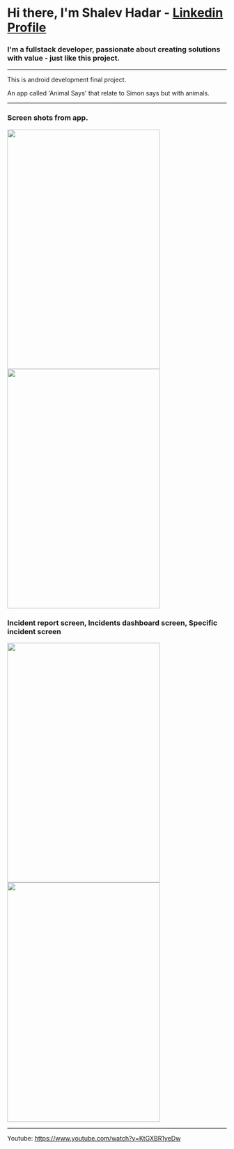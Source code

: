 # Hi there, I'm Shalev Hadar - [Linkedin Profile](https://www.linkedin.com/in/shalev-hadar-30703b144/)
### I'm a fullstack developer, passionate about creating solutions with value - just like this project.
---

This is android development final project.

An app called 'Animal Says' that relate to Simon says but with animals.

---

### Screen shots from app.

<p float="left">
  <img src="https://user-images.githubusercontent.com/76647060/181228542-f8100e06-c52d-4483-b439-e385550516e7.png" width="350" height="550">
  <img src="https://user-images.githubusercontent.com/76647060/181228549-ec0fddeb-ffd2-411d-bb0d-87cf3149656d.png" width="350" height="550">
</p>

### Incident report screen, Incidents dashboard screen, Specific incident screen

<p float="left">

  <img src="https://user-images.githubusercontent.com/76647060/181228552-8475b0b7-106f-418a-89e4-dc7678c4df9c.png" width="350" height="550">
  <img src="https://user-images.githubusercontent.com/76647060/181228553-d2927293-3835-4357-858f-15ee6959d185.png" width="350" height="550">
</p>

---

Youtube: https://www.youtube.com/watch?v=KtGXBR1yeDw
